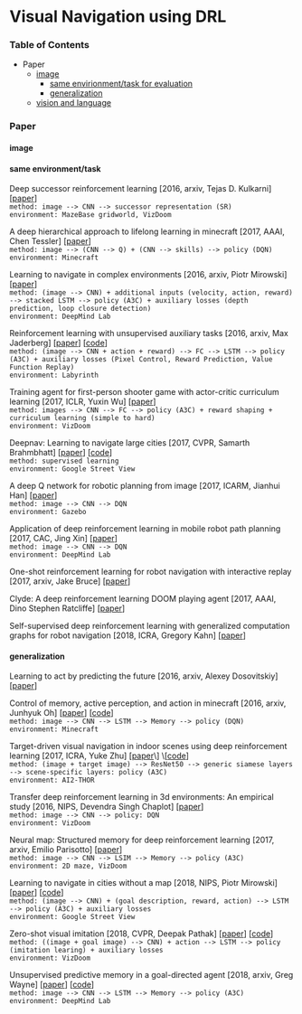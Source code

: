 # Visual Navigation using DRL

### Table of Contents
- Paper
  - <a href="#image">image</a>
    - <a href="#same">same envirionment/task for evaluation</a>
    - <a href="#unseen">generalization</a>
  - <a href="https://github.com/YunlianMoon/ResearchTopics/blob/master/VisualNavigation/vision_and_language.md">vision and language</a>

### Paper

#### <a name="image">image</a>

#### <a name="same">same environment/task</a>

Deep successor reinforcement learning \[2016, arxiv, Tejas D. Kulkarni\] \[[paper](https://arxiv.org/pdf/1606.02396.pdf)\]<br/>
`method: image --> CNN --> successor representation (SR)`<br/>
`environment: MazeBase gridworld, VizDoom`

A deep hierarchical approach to lifelong learning in minecraft \[2017, AAAI, Chen Tessler\] \[[paper](https://www.aaai.org/ocs/index.php/AAAI/AAAI17/paper/download/14630/13950)\]<br/>
`method: image --> (CNN --> Q) + (CNN --> skills) --> policy (DQN)`<br/>
`environment: Minecraft`

Learning to navigate in complex environments \[2016, arxiv, Piotr Mirowski\] \[[paper](https://arxiv.org/pdf/1611.03673.pdf)\]<br/>
`method: (image --> CNN) + additional inputs (velocity, action, reward) --> stacked LSTM --> policy (A3C) + auxiliary losses (depth prediction, loop closure detection)`<br/>
`environment: DeepMind Lab`

Reinforcement learning with unsupervised auxiliary tasks \[2016, arxiv, Max Jaderberg\] \[[paper](https://arxiv.org/pdf/1611.05397.pdf)\] \[[code](https://github.com/miyosuda/unreal)\]<br/>
`method: (image --> CNN + action + reward) --> FC --> LSTM --> policy (A3C) + auxiliary losses (Pixel Control, Reward Prediction, Value Function Replay)`<br/>
`environment: Labyrinth`

Training agent for first-person shooter game with actor-critic curriculum learning \[2017, ICLR, Yuxin Wu\] \[[paper](https://openreview.net/pdf?id=Hk3mPK5gg)\]<br/>
`method: images --> CNN --> FC --> policy (A3C) + reward shaping + curriculum learning (simple to hard)`<br/>
`environment: VizDoom`

Deepnav: Learning to navigate large cities \[2017, CVPR, Samarth Brahmbhatt\] \[[paper](http://openaccess.thecvf.com/content_cvpr_2017/papers/Brahmbhatt_DeepNav_Learning_to_CVPR_2017_paper.pdf)\] \[[code](https://github.com/samarth-robo/deepnav_cvpr17)\]<br/>
`method: supervised learning`<br/>
`environment: Google Street View`

A deep Q network for robotic planning from image \[2017, ICARM, Jianhui Han\] \[[paper](https://ieeexplore.ieee.org/stamp/stamp.jsp?tp=&arnumber=8273235)\]<br/>
`method: image --> CNN --> DQN`<br/>
`environment: Gazebo`

Application of deep reinforcement learning in mobile robot path planning \[2017, CAC, Jing Xin\] \[[paper](https://ieeexplore.ieee.org/stamp/stamp.jsp?tp=&arnumber=8244061)\]<br/>
`method: image --> CNN --> DQN`<br/>
`environment: DeepMind Lab`

One-shot reinforcement learning for robot navigation with interactive replay \[2017, arxiv, Jake Bruce\] \[[paper](https://arxiv.org/pdf/1711.10137.pdf)\]

Clyde: A deep reinforcement learning DOOM playing agent \[2017, AAAI, Dino Stephen Ratcliffe\] \[[paper](https://www.aaai.org/ocs/index.php/WS/AAAIW17/paper/viewPaper/15130)\]

Self-supervised deep reinforcement learning with generalized computation graphs for robot navigation \[2018, ICRA, Gregory Kahn\] \[[paper](https://arxiv.org/pdf/1709.10489.pdf)\]

#### <a name="unseen">generalization</a>

Learning to act by predicting the future \[2016, arxiv, Alexey Dosovitskiy\] \[[paper](https://arxiv.org/pdf/1611.01779.pdf)\]

Control of memory, active perception, and action in minecraft \[2016, arxiv, Junhyuk Oh\] \[[paper](https://arxiv.org/pdf/1605.09128.pdf)\] \[[code](https://github.com/junhyukoh/icml2016-minecraft)\]<br/>
`method: image --> CNN --> LSTM --> Memory --> policy (DQN)`<br/>
`environment: Minecraft`

Target-driven visual navigation in indoor scenes using deep reinforcement learning \[2017, ICRA, Yuke Zhu\] \[[paper](https://arxiv.org/pdf/1609.05143.pdf,)\] \[[code](https://github.com/yushu-liu/icra2017-visual-navigation)\]<br/>
`method: (image + target image) --> ResNet50 --> generic siamese layers --> scene-specific layers: policy (A3C)`<br/>
`environment: AI2-THOR`

Transfer deep reinforcement learning in 3d environments: An empirical study \[2016, NIPS, Devendra Singh Chaplot\] \[[paper](http://www.cs.cmu.edu/~rsalakhu/papers/DeepRL_Transfer.pdf)\]<br/>
`method: image --> CNN --> policy: DQN`<br/>
`environment: VizDoom`

Neural map: Structured memory for deep reinforcement learning \[2017, arxiv, Emilio Parisotto\] \[[paper](https://arxiv.org/pdf/1702.08360.pdf)\]<br/>
`method: image --> CNN --> LSIM --> Memory --> policy (A3C)`<br/>
`environment: 2D maze, VizDoom`

Learning to navigate in cities without a map \[2018, NIPS, Piotr Mirowski\] \[[paper](https://papers.nips.cc/paper/7509-learning-to-navigate-in-cities-without-a-map.pdf)\] \[[code](https://github.com/deepmind/streetlearn)\]<br/>
`method: (image --> CNN) + (goal description, reward, action) --> LSTM --> policy (A3C) + auxiliary losses`<br/>
`environment: Google Street View`

Zero-shot visual imitation \[2018, CVPR, Deepak Pathak\] \[[paper](http://openaccess.thecvf.com/content_cvpr_2018_workshops/papers/w40/Pathak_Zero-Shot_Visual_Imitation_CVPR_2018_paper.pdf)\] \[[code](https://github.com/pathak22/zeroshot-imitation)\]<br/>
`method: ((image + goal image) --> CNN) + action --> LSTM --> policy (imitation learing) + auxiliary losses`<br/>
`environment: VizDoom`

Unsupervised predictive memory in a goal-directed agent \[2018, arxiv, Greg Wayne\] \[[paper](https://arxiv.org/pdf/1803.10760.pdf)\] \[[code](https://github.com/yosider/merlin)\]<br/>
`method: image --> CNN --> LSTM --> Memory --> policy (A3C)`<br/>
`environment: DeepMind Lab`
